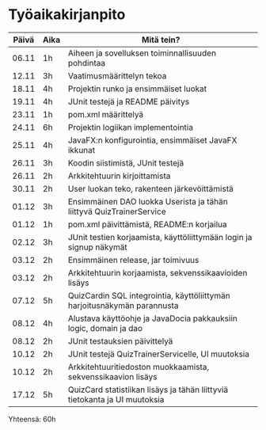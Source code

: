 # Työaikakirjanpito

| Päivä | Aika | Mitä tein? |
|-------|------|------------|
| 06.11 | 1h   | Aiheen ja sovelluksen toiminnallisuuden pohdintaa |
| 12.11 | 3h   | Vaatimusmäärittelyn tekoa |
| 18.11 | 4h   | Projektin runko ja ensimmäiset luokat |
| 19.11 | 4h   | JUnit testejä ja README päivitys |
| 23.11 | 1h   | pom.xml määrittelyä |
| 24.11 | 6h   | Projektin logiikan implementointia |
| 25.11 | 4h   | JavaFX:n konfigurointia, ensimmäiset JavaFX ikkunat |
| 26.11 | 3h   | Koodin siistimistä, JUnit testejä |
| 26.11 | 2h   | Arkkitehtuurin kirjoittamista |
| 30.11 | 2h   | User luokan teko, rakenteen järkevöittämistä |
| 01.12 | 3h   | Ensimmäinen DAO luokka Userista ja tähän liittyvä QuizTrainerService | 
| 01.12 | 1h   | pom.xml päivittämistä, README:n korjailua |
| 02.12 | 3h   | JUnit testien korjaamista, käyttöliittymään login ja signup näkymät |
| 03.12 | 2h   | Ensimmäinen release, jar toimivuus |
| 03.12 | 2h   | Arkkitehtuurin korjaamista, sekvenssikaavioiden lisäys |
| 07.12 | 5h   | QuizCardin SQL integrointia, käyttöliittymän harjoitusnäkymän parannusta |
| 08.12 | 4h   | Alustava käyttöohje ja JavaDocia pakkauksiin logic, domain ja dao |
| 08.12 | 2h   | JUnit testauksien päivittelyä |
| 10.12 | 2h   | JUnit testejä QuizTrainerServicelle,  UI muutoksia|
| 10.12 | 2h   | Arkkitehtuuritiedoston muokkaamista, sekvenssikaavion lisäys |
| 17.12 | 5h   | QuizCard statistiikan lisäys ja tähän liittyviä tietokanta ja UI muutoksia |

Yhteensä: 60h
